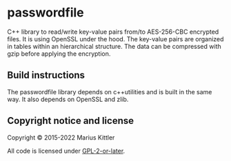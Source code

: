 # passwordfile
C++ library to read/write key-value pairs from/to AES-256-CBC encrypted files.
It is using OpenSSL under the hood. The key-value pairs are organized in tables
within an hierarchical structure. The data can be compressed with gzip before
applying the encryption.

## Build instructions
The passwordfile library depends on c++utilities and is built in the same way.
It also depends on OpenSSL and zlib.

## Copyright notice and license
Copyright © 2015-2022 Marius Kittler

All code is licensed under [GPL-2-or-later](LICENSE).
